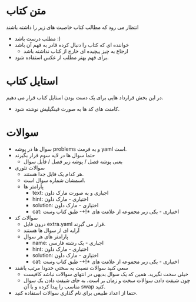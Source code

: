 # متن کتاب
انتظار می رود که مطالب کتاب خاصیت های زیر را داشته باشند
* مطلب درست باشد :)
* خواننده ای که کتاب را دنبال کرده قادر به فهم آن باشد
  * ارجاع به چیز پیچیده ای خارج از کتاب نداشته باشد
* برای فهم بهتر مطلب از عکس استفاده شود.

# استایل کتاب
در این بخش قرارداد هایی برای یک دست بودن استایل کتاب قرار می دهیم.
* کامنت های کد ها به صورت فینگیلیش نوشته شود.

# سوالات
* سوال ها در پوشه problems و به فرمت yaml است.
* حتما سوال ها در لایه سوم قرار بگیرند
  * یعنی پوشه فصل / پوشه زیر فصل / فایل سوال
* سوالات تئوری
  * هر کدام یک فایل جدا هستند.
  * اسمشان شماره سوال است.
  * پارامتر ها
    * text: اجباری و به صورت مارک داون
    * hint: اختیاری - مارک داون
    * solution: اختیاری - مارک داون
    * cat: اختیاری - یکی زیر مجموعه از علامت های *!+- طبق کتاب وست
* سوالات کد
  * درون فایل extra.yaml قرار می گیرند.
  * آرایه ای از سوال ها هستند
  * پارامتر های هر سوال
    * name: اجباری - یک رشته فارسی
    * hint: اختیاری - مارک داون
    * solution: اختیاری - مارک داون
    * cat: اختیاری - یکی زیر مجموعه از علامت های *!+- طبق کتاب وست
* سعی کنید سوالات نسبت به سختی حدودا مرتب باشند
  * خیلی سخت نگیرید. همین که یک سوال بدیهی در انتهای سوالات نباشد کافیست
  * چون شیفت دادن سوالات سخت و زمان بر است، به جای شیفت دادن یک سوال مناسب را پیدا کرده و با آن swap کنید.
* حتما از اعداد طبیعی برای نام گذاری سوالات استفاده کنید.
